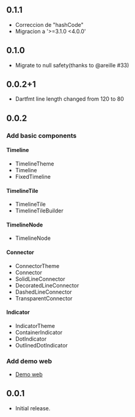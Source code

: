 ## 0.1.1

* Correccion de "hashCode"
* Migracion a '>=3.1.0 <4.0.0'

## 0.1.0

* Migrate to null safety(thanks to @areille #33)

## 0.0.2+1

* Dartfmt line length changed from 120 to 80


## 0.0.2

### Add basic components

#### Timeline

* TimelineTheme
* Timeline
* FixedTimeline

#### TimelineTile

* TimelineTile
* TimelineTileBuilder

#### TimelineNode

* TimelineNode

#### Connector

* ConnectorTheme
* Connector
* SolidLineConnector
* DecoratedLineConnector
* DashedLineConnector
* TransparentConnector

#### Indicator

* IndicatorTheme
* ContainerIndicator
* DotIndicator
* OutlinedDotIndicator

### Add demo web

* [Demo web](https://chulwoo.dev/timelines)


## 0.0.1

* Initial release.

